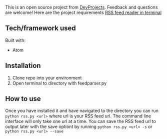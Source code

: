 This is an open source project from [DevProjects](http://www.codementor.io/projects). Feedback and questions are welcome!
Here are the project requirements [RSS feed reader in terminal](https://www.codementor.io/projects/tool/rss-feed-reader-in-terminal-atx32jp82q)

## Tech/framework used
Built with: 
- Atom

## Installation
1. Clone repo into your environment
2. Open terminal to directory with feedparser.py


## How to use
Once you have installed it and have navigated to the directory you can run ```python rss.py <url>``` where url is your RSS feed url. The command line interface will only take one url at a time. You can save the RSS feed url to output later with the save optiont by running ```python rss.py <url> -s``` or ```python rss.py <url> --save```
